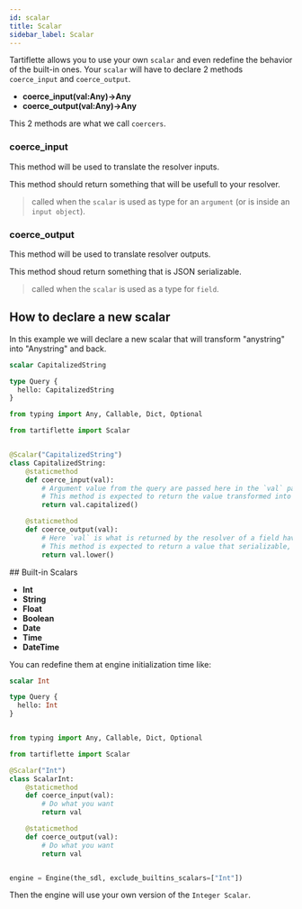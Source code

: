 ```yaml
---
id: scalar
title: Scalar
sidebar_label: Scalar
---
```


Tartiflette allows you to use your own `scalar` and even redefine the behavior of the built-in ones.
Your `scalar` will have to declare 2 methods `coerce_input` and `coerce_output`.

- **coerce_input(val:Any)->Any**
- **coerce_output(val:Any)->Any**

This 2 methods are what we call `coercers`.

### coerce_input

This method will be used to translate the resolver inputs.

This method should return something that will be usefull to your resolver.

> called when the `scalar` is used as type for an `argument` (or is inside an `input object`).

### coerce_output

This method will be used to translate resolver outputs.

This method shoud return something that is JSON serializable.

> called when the `scalar` is used as a type for `field`.

## How to declare a new scalar

In this example we will declare a new scalar that will transform "anystring" into "Anystring" and back.

```graphql
scalar CapitalizedString

type Query {
  hello: CapitalizedString
}
```

```python
from typing import Any, Callable, Dict, Optional

from tartiflette import Scalar


@Scalar("CapitalizedString")
class CapitalizedString:
    @staticmethod
    def coerce_input(val):
        # Argument value from the query are passed here in the `val` parameter.
        # This method is expected to return the value transformed into something usable by your code
        return val.capitalized()

    @staticmethod
    def coerce_output(val):
        # Here `val` is what is returned by the resolver of a field having for type this scalar.
        # This method is expected to return a value that serializable, that will be returned to the caller.
        return val.lower()
```

## Built-in Scalars

- **Int**
- **String**
- **Float**
- **Boolean**
- **Date**
- **Time**
- **DateTime**

You can redefine them at engine initialization time like:

```graphql
scalar Int

type Query {
  hello: Int
}
```

```python

from typing import Any, Callable, Dict, Optional

from tartiflette import Scalar

@Scalar("Int")
class ScalarInt:
    @staticmethod
    def coerce_input(val):
        # Do what you want
        return val

    @staticmethod
    def coerce_output(val):
        # Do what you want
        return val


engine = Engine(the_sdl, exclude_builtins_scalars=["Int"])
```

Then the engine will use your own version of the `Integer Scalar`.
